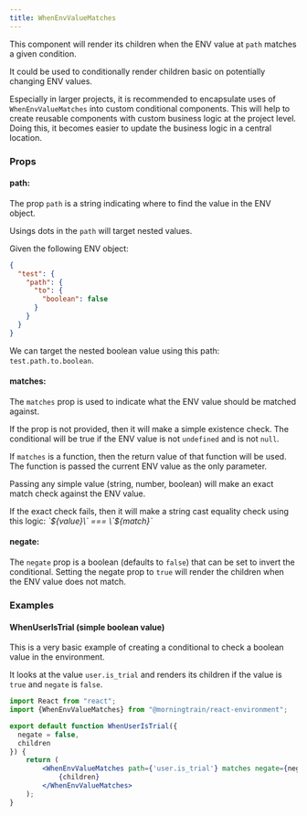 ```yaml
---
title: WhenEnvValueMatches
---
```

This component will render its children when the ENV value at `path` matches a given condition.

It could be used to conditionally render children basic on potentially changing ENV values.

Especially in larger projects, it is recommended to encapsulate uses of `WhenEnvValueMatches` into custom conditional components.
This will help to create reusable components with custom business logic at the project level.
Doing this, it becomes easier to update the business logic in a central location.


### Props

#### path:
The prop `path` is a string indicating where to find the value in the ENV object.

Usings dots in the `path` will target nested values.

Given the following ENV object: 
```json
{
  "test": {
    "path": {
      "to": {
        "boolean": false
      }
    }
  }
}
```

We can target the nested boolean value using this path: `test.path.to.boolean`.

#### matches:
The `matches` prop is used to indicate what the ENV value should be matched against.

If the prop is not provided, then it will make a simple existence check.
The conditional will be true if the ENV value is not `undefined` and is not `null`.

If `matches` is a function, then the return value of that function will be used.
The function is passed the current ENV value as the only parameter.

Passing any simple value (string, number, boolean) will make an exact match check against the ENV value.

If the exact check fails, then it will make a string cast equality check using this logic: *\`${value}\` === \`${match}\`*

#### negate:
The `negate` prop is a boolean (defaults to `false`) that can be set to invert the conditional.
Setting the negate prop to `true` will render the children when the ENV value does not match.

### Examples

#### WhenUserIsTrial (simple boolean value)
This is a very basic example of creating a conditional to check a boolean value in the environment.

It looks at the value `user.is_trial` and renders its children if the value is `true` and `negate` is `false`.

```jsx
import React from "react";
import {WhenEnvValueMatches} from "@morningtrain/react-environment";

export default function WhenUserIsTrial({
  negate = false,
  children
}) {
    return (
        <WhenEnvValueMatches path={'user.is_trial'} matches negate={negate}>
            {children}
        </WhenEnvValueMatches>
    );
}
```
